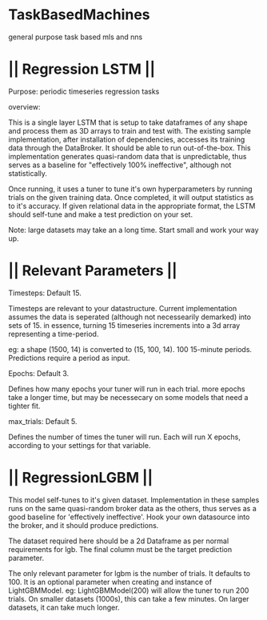 # TaskBasedMachines
general purpose task based mls and nns



|| Regression LSTM  ||
=
 
Purpose: periodic timeseries regression tasks


overview:
 
This is a single layer LSTM that is setup to take dataframes of any shape and process them as 3D arrays to 
train and test with. The existing sample implementation, after installation of dependencies, accesses
its training data through the DataBroker. It should be able to run out-of-the-box. This implementation generates 
quasi-random data that is unpredictable, thus serves as a baseline for "effectively 100% ineffective", although 
not statistically.
 
Once running, it uses a tuner to tune it's own hyperparameters by running trials on the given training data. Once
completed, it will output statistics as to it's accuracy. If given relational data in the appropriate format,
the LSTM should self-tune and make a test prediction on your set.

Note: large datasets may take an a long time. Start small and work your way up.


|| Relevant Parameters ||
=
Timesteps: Default 15.

Timesteps are relevant to your datastructure. Current implementation assumes the data is seperated 
(although not necessearily demarked) into sets of 15. in essence, turning 15 timeseries increments 
into a 3d array representing a time-period. 

eg: a shape (1500, 14) is converted to (15, 100, 14). 100 15-minute periods. Predictions require a period as input.
 
Epochs: Default 3.
 
Defines how many epochs your tuner will run in each trial. more epochs take a longer time, but may be necessecary on
some models that need a tighter fit.

max_trials: Default 5.

Defines the number of times the tuner will run. Each will run X epochs, according to your settings for that variable.


|| RegressionLGBM ||
=
This model self-tunes to it's given dataset. Implementation in these samples runs on the same quasi-random broker data as
the others, thus serves as a good baseline for 'effectively ineffective'. Hook your own datasource into the broker, and it
should produce predictions.

The dataset required here should be a 2d Dataframe as per normal requirements for lgb. The final column must be the target
prediction parameter.

The only relevant parameter for lgbm is the number of trials. It defaults to 100. It is an optional parameter when creating
and instance of LightGBMModel. eg: LightGBMModel(200) will allow the tuner to run 200 trials. On smaller datasets (1000s),
this can take a few minutes. On larger datasets, it can take much longer.
